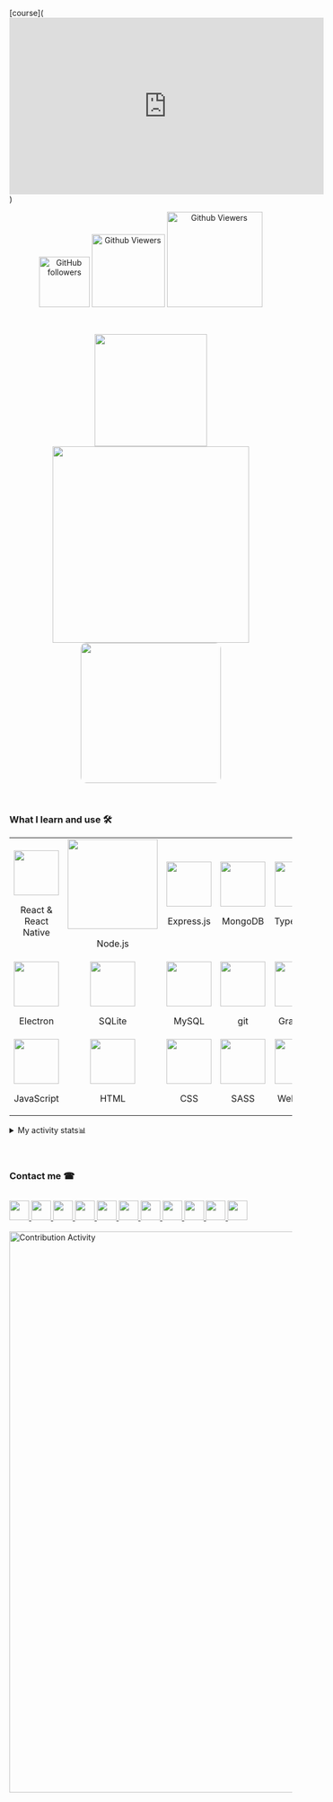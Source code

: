 [course](<iframe width="560" height="315" src="https://www.youtube.com/embed/8Cd6ewamOAc" title="YouTube video player" frameborder="0" allow="accelerometer; autoplay; clipboard-write; encrypted-media; gyroscope; picture-in-picture" allowfullscreen></iframe>)
<p align="center" style="z-index:100">
<img alt="GitHub followers" width="90" src="https://img.shields.io/github/followers/muhammadkarbalaee?style=plastic&color=red">
<img alt="Github Viewers" width="130" src="https://komarev.com/ghpvc/?username=muhammadksht&style=plastic&color=green">
<img alt="Github Viewers" width="170" src="https://wakatime.com/badge/user/2fc4b18b-ec8f-46e8-be9b-2b05a111037b.svg">
</p>
<br>

<p align="center">
<img src="react.gif" width="200"/>
<img src="https://github-readme-stats.vercel.app/api?username=muhammadkarbalaee&show_icons=true&theme=chartreuse-dark" width="350"/>
<img src="giphy.gif" width="250" style="border-radius:10px;"/>
</p>

<br>

<!-- ## My upcoming activities

<ul>
 <li>
  restarting the development of Jalgorithm
  </li>
 <li>
  making a portfolio website
 </li>
 <li>
  making a full youtube course on telegram bots with Java
 </li>
</ul>
-->

### What I learn and use 🛠
<table>
<tr>
<td align="center">
<img src="https://www.vectorlogo.zone/logos/reactjs/reactjs-icon.svg" width="80"/>
<p align="center">
React & React Native
</p>
</td>
<td align="center">
<img src="https://www.vectorlogo.zone/logos/nodejs/nodejs-horizontal.svg" width="160"/>
<p align="center">
Node.js
</p>
</td>
<td align="center">
<img src="https://www.vectorlogo.zone/logos/expressjs/expressjs-icon.svg" width="80"/>
<p align="center">
Express.js
</p>
</td>
<td align="center">
<img src="https://www.vectorlogo.zone/logos/mongodb/mongodb-icon.svg" width="80"/>
<p align="center">
MongoDB
</p>
</td>
<td align="center">
<img src="https://www.vectorlogo.zone/logos/typescriptlang/typescriptlang-icon.svg" width="80"/>
<p align="center">
TypeScript
</p>
</td>
</tr>
<tr>
<td align="center">
<img src="https://www.vectorlogo.zone/logos/electronjs/electronjs-icon.svg" width="80"/>
<p align="center">
Electron
</p>
</td>
<td align="center">
<img src="https://www.vectorlogo.zone/logos/sqlite/sqlite-icon.svg" width="80"/>
<p align="center">
SQLite
</p>
</td>
<td align="center">
<img src="https://www.vectorlogo.zone/logos/mysql/mysql-icon.svg" width="80"/>
<p align="center">
MySQL
</p>
</td>
<td align="center">
<img src="https://www.vectorlogo.zone/logos/git-scm/git-scm-icon.svg" width="80"/>
<p align="center">
git
</p>
</td>
<td align="center">
<img src="https://www.vectorlogo.zone/logos/graphql/graphql-icon.svg" width="80"/>
<p align="center">
GraphQL
</p>
</td>
</tr>
<tr>
<td align="center">
<img src="https://www.vectorlogo.zone/logos/javascript/javascript-icon.svg" width="80"/>
<p align="center">
JavaScript
</p>
</td>
<td align="center">
<img src="https://www.vectorlogo.zone/logos/w3_html5/w3_html5-icon.svg" width="80"/>
<p align="center">
HTML
</p>
</td>
<td align="center">
<img src="https://www.vectorlogo.zone/logos/w3_css/w3_css-icon.svg" width="80"/>
<p align="center">
CSS
</p>
</td>
<td align="center">
<img src="https://www.vectorlogo.zone/logos/sass-lang/sass-lang-icon.svg" width="80"/>
<p align="center">
SASS
</p>
</td>
<td align="center">
<img src="https://www.vectorlogo.zone/logos/js_webpack/js_webpack-icon.svg" width="80"/>
<p align="center">
Webpack
</p>
</td>
</tr>
<table>


<details>
<summary>My activity stats📊</summary>
<p align="center">
<img alt="Github Viewers" width="350" src="https://github-readme-stats.vercel.app/api/wakatime?username=muhammadksht">
<img src="https://wakatime.com/share/@muhammadksht/0cc9083b-dab7-4b4a-aef6-6c51ef418917.svg" width="350">
<img src="https://wakatime.com/share/@muhammadksht/550d7d10-925f-4948-b439-365f75afde45.svg" width="350">
<img alt="Github Viewers" width="350" src="https://github-readme-stats.vercel.app/api/top-langs/?username=muhammadkarbalaee&layout=compact&langs_count=10&theme=buefy">
<img src="https://wakatime.com/share/@muhammadksht/d413058f-8ab8-4933-8023-5b7fb2d5c381.svg" width="350">
<img src="https://wakatime.com/share/@muhammadksht/51434af0-7469-4a5f-bab7-f0c8241cad22.svg" width="350">
</p>
</details>

<br>

                                                                                        
<br>  

### Contact me ☎
<br>
<a href="https://gitlab.com/muhammadksht">
    <img src="https://www.vectorlogo.zone/logos/gitlab/gitlab-icon.svg" width="35">
</a>
<a href="https://www.youtube.com/channel/UCI1BKsmNKbCVfxsxjL7SSRQ">
    <img src="https://www.vectorlogo.zone/logos/youtube/youtube-tile.svg" width="35">
</a>
<a href="https://www.linkedin.com/in/muhammad-karbalae?lipi=urn%3Ali%3Apage%3Ad_flagship3_profile_view_base_contact_details%3B19Xhz8Q8QmOyP6k87j%2BeUg%3D%3D">
    <img src="https://www.vectorlogo.zone/logos/linkedin/linkedin-tile.svg" width="35">
</a>
<a href="https://twitter.com/Muhammad_ksht">
     <img src="https://www.vectorlogo.zone/logos/twitter/twitter-tile.svg" width="35">
</a>
<a href="https://www.instagram.com/muhammad.ksht">
     <img src="https://www.vectorlogo.zone/logos/instagram/instagram-tile.svg" width="35">
</a>
<a href="https://www.facebook.com/muhammad.karbalaeeshabani">
     <img src="https://www.vectorlogo.zone/logos/facebook/facebook-official.svg" width="35">
</a>
<a href="http://t.me/muhammadksht">
    <img src="https://www.vectorlogo.zone/logos/telegram/telegram-tile.svg" width="35">
</a>
<a href="mailto:muhammad.ksht@gmail.com">
    <img src="https://www.vectorlogo.zone/logos/gmail/gmail-icon.svg" width="35">
</a>
<a href="https://wa.me/989373899988">
   <img src="https://www.vectorlogo.zone/logos/whatsapp/whatsapp-icon.svg" width="35">
</a>
<a href="https://stackoverflow.com/users/14618677/muhammad-karbalaee-shabani">
    <img src="https://www.vectorlogo.zone/logos/stackoverflow/stackoverflow-icon.svg" width="35">
</a>
<a href="https://www.hackerrank.com/muhammad_ksht">
    <img src="hackerrank.svg" width="35">
</a>

<br>
<br>
                                                                                                     
<img alt="Contribution Activity" src="https://activity-graph.herokuapp.com/graph?username=muhammadkarbalaee&bg_color=000000&color=0095d9&line=6bd600&point=ffffff" width="1000"/>

<!-- <p align="center">
<img src="mern.gif" width="600"/>
</p> -->
<br>
                                            
